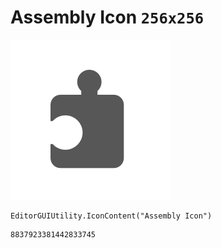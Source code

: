 # Assembly Icon `256x256`
<img src="/img/Assembly%20Icon.png" width=256 height=256>

``` CSharp
EditorGUIUtility.IconContent("Assembly Icon")
```
```
8837923381442833745
```
